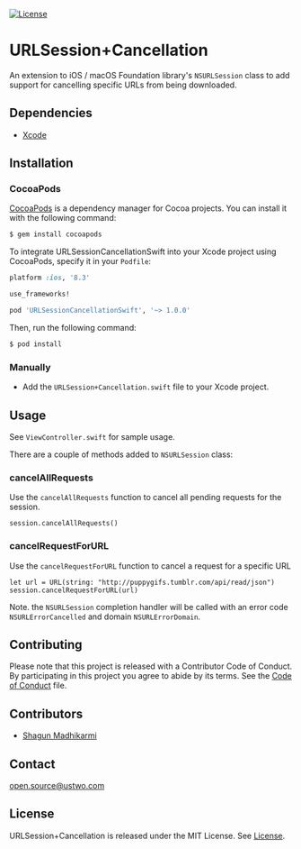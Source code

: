 [![License](https://img.shields.io/badge/license-MIT-green.svg?style=flat)](https://github.com/ustwo/urlsession-cancellation-swift/blob/master/LICENSE)

# URLSession+Cancellation

An extension to iOS / macOS Foundation library's `NSURLSession` class to add support for cancelling specific URLs from being downloaded.

## Dependencies

* [Xcode](https://itunes.apple.com/gb/app/xcode/id497799835?mt=12#)

## Installation

### CocoaPods

[CocoaPods](http://cocoapods.org) is a dependency manager for Cocoa projects. You can install it with the following command:

```bash
$ gem install cocoapods
```

To integrate URLSessionCancellationSwift into your Xcode project using CocoaPods, specify it in your `Podfile`:

```ruby
platform :ios, '8.3'

use_frameworks!

pod 'URLSessionCancellationSwift', '~> 1.0.0'
```

Then, run the following command:

```bash
$ pod install
```

### Manually

- Add the `URLSession+Cancellation.swift` file to your Xcode project.

## Usage

See `ViewController.swift` for sample usage.

There are a couple of methods added to `NSURLSession` class:

### cancelAllRequests

Use the `cancelAllRequests` function to cancel all pending requests for the session.

```
session.cancelAllRequests()
```

### cancelRequestForURL

Use the `cancelRequestForURL` function to cancel a request for a specific URL

```
let url = URL(string: "http://puppygifs.tumblr.com/api/read/json")
session.cancelRequestForURL(url)
```

Note. the `NSURLSession` completion handler will be called with an error code `NSURLErrorCancelled` and domain `NSURLErrorDomain`.

## Contributing

Please note that this project is released with a Contributor Code of Conduct. By participating in this project you agree to abide by its terms. See the [Code of Conduct](CODE_OF_CONDUCT.md) file.

## Contributors

* [Shagun Madhikarmi](mailto:shagun@ustwo.com)

## Contact

[open.source@ustwo.com](mailto:open.source@ustwo.com)

## License

URLSession+Cancellation is released under the MIT License. See [License](LICENSE).
